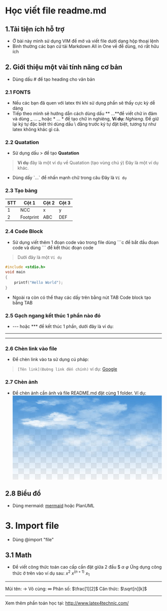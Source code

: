 # Học viết file readme.md
## **1.Tải tiện ích hỗ trợ**
- Ở bài này mình sử dụng VIM để mở và viết file dưới dạng hộp thoại lệnh
- Bình thường các bạn cứ tải Markdown All in One về để dùng, nó rất hữu ích
## **2. Giới thiệu một vài tính năng cơ bản**
- Dùng dấu # để tạo heading cho văn bản

### **2.1 FONTS**
- Nếu các bạn đã quen với latex thì khi sử dụng phần sẽ thấy cực kỳ dễ dàng
- Tiếp theo mình sẽ hướng dẫn cách dùng dấu \*\* ...\*\*để viết chữ in đâm và dùng \_ ... \_ hoặc \* ... \* để tạo chữ in nghiêng, **Ví dụ:** *Nghieng*. Để giữ lại ký tự đặc biệt thì dùng dấu \ đằng trước ký tự đặt biệt, tương tự như latex không khác gì cả.

### **2.2 Quatation**
- Sử dụng dấu \> để tạo **Quatation**
> **Ví dụ** đây là một ví dụ về Quatation (tạo vùng chú ý)
> Đây là một ví dụ khác.
- Dùng dấy \`...\` để nhấn mạnh chữ trong câu
Đây là `Ví dụ`

### **2.3 Tạo bảng**
|STT|Cột 1|Cột 2|Cột 3|
|---|-----|-----|-----|
|1|NCC|x|y|
|2|Footprint|ABC|DEF|

### **2.4 Code Block**
- Sử dụng viết thêm 1 đoạn code vào trong file dùng \`\`\`c để bắt đầu đoạn code và dùng \`\`` để kết thúc đoạn code
> Dưới đây là một `Ví dụ`
```c
#include <stdio.h>
void main
{
    printf("Hello World");
}
```
- Ngoài ra còn có thể thay các dấy trên bằng nút TAB
    Code block tạo bằng TAB

### **2.5 Gạch ngang kết thúc 1 phần nào đó**
- \-\-\- hoặc \*\*\* để kết thúc 1 phần, dưới đây là ví dụ:
---
***

### **2.6 Chèn link vào file**
- Để chèn link vào ta sử dụng cú pháp: 
>`[Tên link](Đường link đến chính)`
ví dụ: [Google](https://www.google.com.vn/)

### **2.7 Chèn ảnh**
- Để chèn ảnh cần ảnh và file README.md đặt cùng 1 folder.
Ví dụ:
![example](sky.png)

## **2.8 Biểu đồ**
- Dùng mermaid: [mermaid](http://mermaid.js.github.io/mermaid/#/) hoặc PlanUML

# **3. Import file**
- Dùng @import "file"

## **3.1 Math**
- Để viết công thức toán cao cấp cần đặt giữa 2 đầu \$
$\alpha$
$\varphi$
Ứng dụng công thức ở trên vào ví dụ sau:
$x^2$
$x^(n+1)$
$x_1$
***
Mũi tên: $\to$
Vô cùng: $\infty$
Phân số: $\frac[1][2]$
Căn thức: $\sqrt[n][k]$
***
Xem thêm phần toán học tại: <http://www.latex4techníc.com/>

